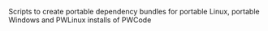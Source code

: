 Scripts to create portable dependency bundles for portable Linux, portable Windows and PWLinux installs of PWCode
